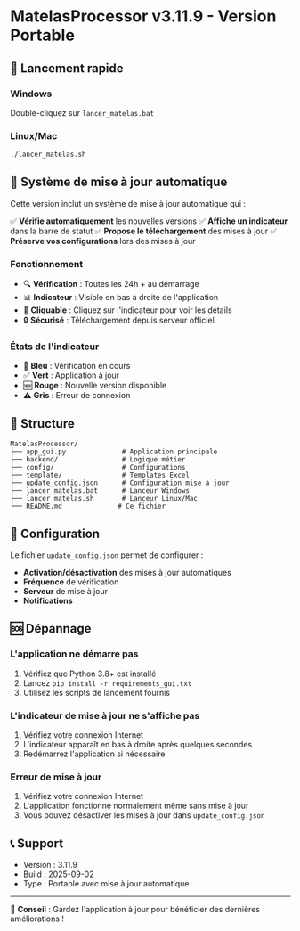 # MatelasProcessor v3.11.9 - Version Portable

## 🚀 Lancement rapide

### Windows
Double-cliquez sur `lancer_matelas.bat`

### Linux/Mac
```bash
./lancer_matelas.sh
```

## 📡 Système de mise à jour automatique

Cette version inclut un système de mise à jour automatique qui :

✅ **Vérifie automatiquement** les nouvelles versions
✅ **Affiche un indicateur** dans la barre de statut
✅ **Propose le téléchargement** des mises à jour
✅ **Préserve vos configurations** lors des mises à jour

### Fonctionnement

- 🔍 **Vérification** : Toutes les 24h + au démarrage
- 📊 **Indicateur** : Visible en bas à droite de l'application
- 🎯 **Cliquable** : Cliquez sur l'indicateur pour voir les détails
- 🔒 **Sécurisé** : Téléchargement depuis serveur officiel

### États de l'indicateur

- 🔄 **Bleu** : Vérification en cours
- ✅ **Vert** : Application à jour
- 🆕 **Rouge** : Nouvelle version disponible
- ⚠️ **Gris** : Erreur de connexion

## 📁 Structure

```
MatelasProcessor/
├── app_gui.py              # Application principale
├── backend/                # Logique métier
├── config/                 # Configurations
├── template/               # Templates Excel
├── update_config.json      # Configuration mise à jour
├── lancer_matelas.bat      # Lanceur Windows
├── lancer_matelas.sh       # Lanceur Linux/Mac
└── README.md              # Ce fichier
```

## 🔧 Configuration

Le fichier `update_config.json` permet de configurer :

- **Activation/désactivation** des mises à jour automatiques
- **Fréquence** de vérification
- **Serveur** de mise à jour
- **Notifications**

## 🆘 Dépannage

### L'application ne démarre pas
1. Vérifiez que Python 3.8+ est installé
2. Lancez `pip install -r requirements_gui.txt`
3. Utilisez les scripts de lancement fournis

### L'indicateur de mise à jour ne s'affiche pas
1. Vérifiez votre connexion Internet
2. L'indicateur apparaît en bas à droite après quelques secondes
3. Redémarrez l'application si nécessaire

### Erreur de mise à jour
1. Vérifiez votre connexion Internet
2. L'application fonctionne normalement même sans mise à jour
3. Vous pouvez désactiver les mises à jour dans `update_config.json`

## 📞 Support

- Version : 3.11.9
- Build : 2025-09-02
- Type : Portable avec mise à jour automatique

---
🎯 **Conseil** : Gardez l'application à jour pour bénéficier des dernières améliorations !
